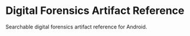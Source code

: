 # Digital Forensics Artifact Reference
Searchable digital forensics artifact reference for Android.
